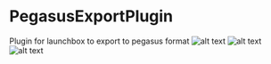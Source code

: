 # PegasusExportPlugin
Plugin for launchbox to export to pegasus format
![alt text](https://github.com/spektor56/PegasusExportPlugin/blob/master/PegasusExportPlugin/img/img1.JPG)
![alt text](https://github.com/spektor56/PegasusExportPlugin/blob/master/PegasusExportPlugin/img/img2.JPG)
![alt text](https://github.com/spektor56/PegasusExportPlugin/blob/master/PegasusExportPlugin/img/img3.JPG)

